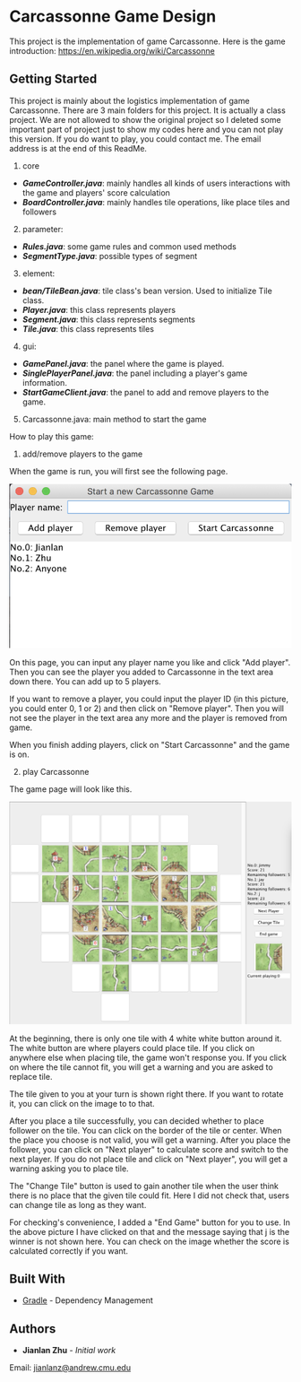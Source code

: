 # Carcassonne Game Design

This project is the implementation of game Carcassonne. Here is the game introduction: https://en.wikipedia.org/wiki/Carcassonne

## Getting Started

This project is mainly about the logistics implementation of game Carcassonne. There are 3 main folders for this project. It is actually a class project. We are not allowed to show the original project so I deleted some important part of project just to show my codes here and you can not play this version. If you do want to play, you could contact me. The email address is at the end of this ReadMe.

1. core
* _**GameController.java**_: mainly handles all kinds of users interactions   with the game and  players' score calculation
* _**BoardController.java**_: mainly handles tile operations, like place tiles and followers

2. parameter:
* _**Rules.java**_: some game rules and common used methods
* _**SegmentType.java**_: possible types of segment

3. element:
* _**bean/TileBean.java**_: tile class's bean version. Used to initialize Tile class.
* _**Player.java**_: this class represents players
* _**Segment.java**_: this class represents segments
* _**Tile.java**_: this class represents tiles

4. gui:
* _**GamePanel.java**_: the panel where the game is played.
* _**SinglePlayerPanel.java**_: the panel including a player's game information.
* _**StartGameClient.java**_: the panel to add and remove players to the game.

5. Carcassonne.java: main method to start the game

How to play this game:

1. add/remove players to the game
  
  When the game is run, you will first see the following page.

  ![add and remove player](game_pic/add_player_page.png)

  On this page, you can input any player name you like and click "Add player". Then you can see the player you added to Carcassonne in the text area down there. You can add up to 5 players.

  If you want to remove a player, you could input the player ID (in this picture, you could enter 0, 1 or 2) and then click on "Remove player". Then you will not see the player in the text area any more and the player is removed from game.

  When you finish adding players, click on "Start Carcassonne" and the game is on.

2. play Carcassonne

  The game page will look like this.

  ![game play](game_pic/game_screenshot.png)

  At the beginning, there is only one tile with 4 white white button around it. The white button are where players could place tile. If you click on anywhere else when placing tile, the game won't response you. If you click on where the tile cannot fit, you will get a warning and you are asked to replace tile.

  The tile given to you at your turn is shown right there. If you want to rotate it, you can click on the image to to that.

  After you place a tile successfully, you can decided whether to place follower on the tile. You can click on the border of the tile or center. When the place you choose is not valid, you will get a warning. After you place the follower, you can click on "Next player" to calculate score and switch to the next player. If you do not place tile and click on "Next player", you will get a warning asking you to place tile.

  The "Change Tile" button is used to gain another tile when the user think there is no place that the given tile could fit. Here I did not check that, users can change tile as long as they want.

  For checking's convenience, I added a "End Game" button for you to use. In the above picture I have clicked on that and the message saying that j is the winner is not shown here. You can check on the image whether the score is calculated correctly if you want.

## Built With

* [Gradle](https://gradle.org) - Dependency Management 

## Authors

* **Jianlan Zhu** - *Initial work*  

Email: jianlanz@andrew.cmu.edu
